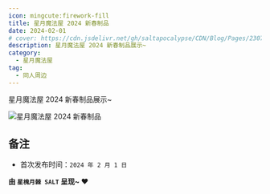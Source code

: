 ```yaml
---
icon: mingcute:firework-fill
title: 星月魔法屋 2024 新春制品
date: 2024-02-01
# cover: https://cdn.jsdelivr.net/gh/saltapocalypse/CDN/Blog/Pages/230716/Cover.png
description: 星月魔法屋 2024 新春制品展示~
category:
  - 星月魔法屋
tag:
  - 同人周边
---
```


星月魔法屋 2024 新春制品展示~

<!-- more -->

![星月魔法屋 2024 新春制品](https://cdn.jsdelivr.net/gh/saltapocalypse/CDN/SALT/pages/cabinet/2402-2024CNYGoods.jpg "星月魔法屋 2024 新春制品 宣图")

## 备注

- 首次发布时间：`2024 年 2 月 1 日`

**由 `星槐月棘 SALT` 呈现~ :heart:**